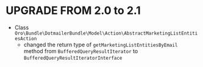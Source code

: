 UPGRADE FROM 2.0 to 2.1
========================

- Class `Oro\Bundle\DotmailerBundle\Model\Action\AbstractMarketingListEntitiesAction`
    - changed the return type of `getMarketingListEntitiesByEmail` method from `BufferedQueryResultIterator` to `BufferedQueryResultIteratorInterface`
